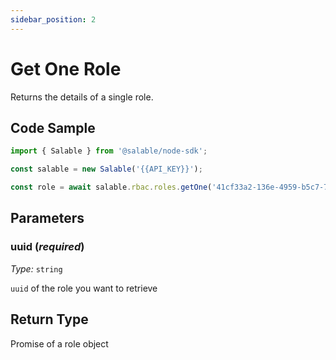 ```yaml
---
sidebar_position: 2
---
```


# Get One Role

Returns the details of a single role.

## Code Sample

```typescript
import { Salable } from '@salable/node-sdk';

const salable = new Salable('{{API_KEY}}');

const role = await salable.rbac.roles.getOne('41cf33a2-136e-4959-b5c7-73889ab94eff');
```

## Parameters

### uuid (_required_)

_Type:_ `string`

`uuid` of the role you want to retrieve

## Return Type

Promise of a role object
